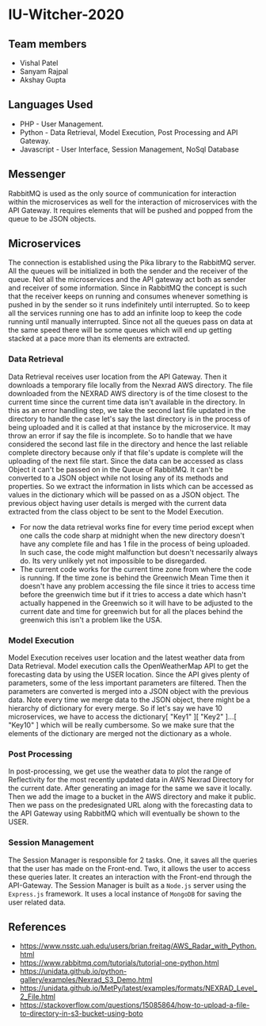 # IU-Witcher-2020

## Team members
- Vishal Patel
- Sanyam Rajpal
- Akshay Gupta

## Languages Used
* PHP - User Management.
* Python - Data Retrieval, Model Execution, Post Processing and API Gateway.
* Javascript - User Interface, Session Management, NoSql Database

## Messenger
RabbitMQ is used as the only source of communication for interaction within the microservices as well for the interaction of microservices with the API Gateway. It requires elements that will be pushed and popped from the queue to be JSON objects.

## Microservices
The connection is established using the Pika library to the RabbitMQ server. All the queues will be initialized in both the sender and the receiver of the queue.
Not all the microservices and the API gateway act both as sender and receiver of some information. Since in RabbitMQ the concept is such that the receiver keeps on running and consumes whenever something is pushed in by the sender so it runs indefinitely until interrupted. So to keep all the services running one has to add an infinite loop to keep the code running until manually interrupted. Since not all the queues pass on data at the same speed there will be some queues which will end up getting stacked at a pace more than its elements are extracted.

### Data Retrieval
Data Retrieval receives user location from the API Gateway. Then it downloads a temporary file locally from the Nexrad AWS directory. The file downloaded from the NEXRAD AWS directory is of the time closest to the current time since the current time data isn't available in the directory. In this as an error handling step, we take the second last file updated in the directory to handle the case let's say the last directory is in the process of being uploaded and it is called at that instance by the microservice. It may throw an error if say the file is incomplete. So to handle that we have considered the second last file in the directory and hence the last reliable complete directory because only if that file's update is complete will the uploading of the next file start. Since the data can be accessed as class Object it can't be passed on in the Queue of RabbitMQ. It can't be converted to a JSON object while not losing any of its methods and properties. So we extract the information in lists which can be accessed as values in the dictionary which will be passed on as a JSON object. The previous object having user details is merged with the current data extracted from the class object to be sent to the Model Execution.
* For now the data retrieval works fine for every time period except when one calls the code sharp at midnight when the new directory doesn't have any complete file and has 1 file in the process of being uploaded. In such case, the code might malfunction but doesn't necessarily always do. Its very unlikely yet not impossible to be disregarded.
* The current code works for the current time zone from where the code is running. If the time zone is behind the Greenwich Mean Time then it doesn't have any problem accessing the file since it tries to access time before the greenwich time but if it tries to access a date which hasn't actually happened in the Greenwich so it will have to be adjusted to the current date and time for greenwich but for all the places behind the greenwich this isn't a problem like the USA.

### Model Execution
Model Execution receives user location and the latest weather data from Data Retrieval. Model execution calls the OpenWeatherMap API to get the forecasting data by using the USER location. Since the API gives plenty of parameters, some of the less important parameters are filtered. Then the parameters are converted is merged into a JSON object with the previous data. Note every time we merge data to the JSON object, there might be a hierarchy of dictionary for every merge. So if let's say we have 10 microservices, we have to access the dictionary[ "Key1" ][ "Key2" ]...[ "Key10" ] which will be really cumbersome. So we make sure that the elements of the dictionary are merged not the dictionary as a whole.

### Post Processing
In post-processing, we get use the weather data to plot the range of Reflectivity for the most recently updated data in AWS Nexrad Directory for the current date. After generating an image for the same we save it locally. Then we add the image to a bucket in the AWS directory and make it public. Then we pass on the predesignated URL along with the forecasting data to the API Gateway using RabbitMQ which will eventually be shown to the USER.

### Session Management
The Session Manager is responsible for 2 tasks. One, it saves all the queries that the user has made on the Front-end. Two, it allows the user to access these queries later. It creates an interaction with the Front-end through the API-Gateway. The Session Manager is built as a `Node.js` server using the `Express.js` framework. It uses a local instance of `MongoDB` for saving the user related data.

## References
* https://www.nsstc.uah.edu/users/brian.freitag/AWS_Radar_with_Python.html
* https://www.rabbitmq.com/tutorials/tutorial-one-python.html
* https://unidata.github.io/python-gallery/examples/Nexrad_S3_Demo.html
* https://unidata.github.io/MetPy/latest/examples/formats/NEXRAD_Level_2_File.html
* https://stackoverflow.com/questions/15085864/how-to-upload-a-file-to-directory-in-s3-bucket-using-boto
